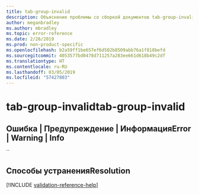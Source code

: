 ```yaml
---
title: tab-group-invalid
description: Объяснение проблемы со сборкой документов tab-group-invalid и способа ее устранения
author: meganbradley
ms.author: mbradley
ms.topic: error-reference
ms.date: 2/26/2019
ms.prod: non-product-specific
ms.openlocfilehash: b2a59ff1be657ef6d502b8509abb76a1f818befd
ms.sourcegitcommit: 4053577bd0478d711257a283ee661d618b49c2df
ms.translationtype: HT
ms.contentlocale: ru-RU
ms.lasthandoff: 03/05/2019
ms.locfileid: "57427803"
---
```

# <a name="tab-group-invalid"></a><span data-ttu-id="ecfce-103">tab-group-invalid</span><span class="sxs-lookup"><span data-stu-id="ecfce-103">tab-group-invalid</span></span>

## <a name="error--warning--info"></a><span data-ttu-id="ecfce-104">Ошибка | Предупреждение | Информация</span><span class="sxs-lookup"><span data-stu-id="ecfce-104">Error | Warning | Info</span></span>

``

## <a name="resolution"></a><span data-ttu-id="ecfce-105">Способы устранения</span><span class="sxs-lookup"><span data-stu-id="ecfce-105">Resolution</span></span>

<!--make sure to add this file to your includes folder and verify the path-->
[!INCLUDE [validation-reference-help](includes/validation-reference-help.md)]
